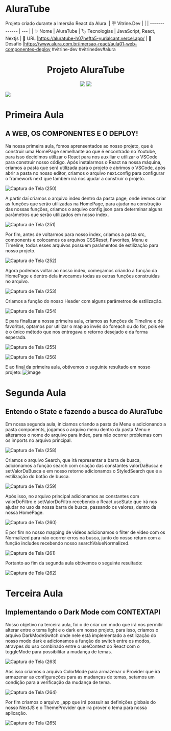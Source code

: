 # AluraTube
Projeto criado durante a Imersão React da Alura.
| 🪧 Vitrine.Dev |     |
| -------------  | --- |
| ✨ Nome        | AluraTube
| 🏷️ Tecnologias | JavaScript, React, Nextjs
| 🚀 URL         |https://aluratube-h07hefta5-yurialcant.vercel.app/
| 🤿 Desafio |https://www.alura.com.br/imersao-react/aula01-web-componentes-deploy
#vitrine-dev #vitrinedev#alura

<h1 align ="center"> Projeto AluraTube</h1>
<p align="center">
<img src="http://img.shields.io/static/v1?label=STATUS&message=%20COMPLETO&color=GREEN&style=for-the-badge"/>
<img src="https://img.shields.io/static/v1?label=LANGUANGE&message=JAVASCRIPT&color=YELLOW&style=for-the-badge"/>
</p>


![](https://user-images.githubusercontent.com/102321564/200651684-67bc6e19-d8fd-4f75-9ec8-4ec6104421da.png#vitrinedev)


<h1>Primeira Aula</h1>
<h2>A WEB, OS COMPONENTES E O DEPLOY!</h2>
Na nossa primeira aula, fomos aprensentados ao nosso projeto, que é construir uma HomePage semelhante ao que é encontrado no Youtube, para isso decidimos utilizar o React para nos auxiliar e utilizar o VSCode para construir nosso código.
Após instalarmos o React na nossa máquina, criamos a pasta que será utilizada para o projeto e abrimos o VSCode, após abrir a pasta no nosso editor, criamos o arquivo next.config para configurar o framework next que também irá nos ajudar a construir o projeto.

![Captura de Tela (250)](https://user-images.githubusercontent.com/102321564/200426725-7d9586e5-9bb3-4345-86fa-b21c01b8d102.png)

A partir daí criamos o arquivo index dentro da pasta page, onde iremos criar as funções que serão utilizadas na HomePage, para ajudar na construção das nossas funções, 
criamos o arquivo config.json para determinar alguns parâmetros que serão utilizados em nosso index.

![Captura de Tela (251)](https://user-images.githubusercontent.com/102321564/200427539-b20ee23a-f16c-40e6-971f-8ecea824591d.png)

Por fim, antes de voltarmos para nosso index, criamos a pasta src, components e colocamos os arquivos CSSReset, Favorites, Menu e Timeline, todos esses arquivos 
possuem parâmentos de estilização para nosso projeto.

![Captura de Tela (252)](https://user-images.githubusercontent.com/102321564/200428093-2a54230a-7679-4f87-b015-4bf619268f62.png)

Agora podemos voltar ao nosso index, começamos criando a função da HomePage e dentro dela invocamos todas as outras funções construídas no arquivo.

![Captura de Tela (253)](https://user-images.githubusercontent.com/102321564/200428490-614c731a-85e5-46f9-a69e-3269c620fb6a.png)

Criamos a função do nosso Header com alguns parâmetros de estilização.

![Captura de Tela (254)](https://user-images.githubusercontent.com/102321564/200428757-7e7c1f7b-8796-4236-8062-f95bbbeb916f.png)

E para finalizar a nossa primeira aula, criamos as funções de Timeline e de favoritos, optamos por utilizar o map ao invés do foreach ou do for, pois ele é o único método que nos entregava o retorno desejado e da forma esperada.

![Captura de Tela (255)](https://user-images.githubusercontent.com/102321564/200428979-2f4fae71-72b5-47d3-9451-c224ac46191e.png)

![Captura de Tela (256)](https://user-images.githubusercontent.com/102321564/200429109-752f41b6-26b0-452a-9edc-a5d1dd9da5ed.png)

E ao final da primeira aula, obtivemos o seguinte resultado em nosso projeto:
![image](https://user-images.githubusercontent.com/102321564/200429243-99ac9e8f-e625-437a-a2b0-e0077b1ce2e1.png)

<h1>Segunda Aula</h1>
<h2>Entendo o State e fazendo a busca do AluraTube</h2>

Em nossa segunda aula, iniciamos criando a pasta de Menu e adicionando a pasta components, jogamos o arquivo menu dentro da pasta Menu e alteramos o nome do arquivo para index, para não ocorrer problemas com os imports no arquivo principal.

![Captura de Tela (258)](https://user-images.githubusercontent.com/102321564/200649486-6b02f17a-3305-4bff-b9f0-5ace06d6afb7.png)

Criamos o arquivo Search, que irá representar a barra de busca, adicionamos a função search com criação das constantes valorDaBusca e setValorDaBusca e em nosso retorno adicionamos o StyledSearch que é a estilização do botão de busca.

![Captura de Tela (259)](https://user-images.githubusercontent.com/102321564/200650436-d463cdc3-9516-4122-a27e-41381eca0544.png)

Após isso, no arquivo principal adicionamos as constantes com valorDoFiltro e setValorDoFiltro recebendo o React.useState que irá nos ajudar no uso da nossa barra de busca, passando os valores, dentro da nossa HomePage.

![Captura de Tela (260)](https://user-images.githubusercontent.com/102321564/200650965-e67088e1-9a49-4b7f-9b84-83598a426af0.png)

E por fim no nosso mapping de videos adicionamos o filter de video com os Normalized para não ocorrer erros na busca, junto do nosso return com a função includes recebendo nosso searchValueNormalized.

![Captura de Tela (261)](https://user-images.githubusercontent.com/102321564/200651684-67bc6e19-d8fd-4f75-9ec8-4ec6104421da.png)

Portanto ao fim da segunda aula obtivemos o seguinte resultado:

![Captura de Tela (262)](https://user-images.githubusercontent.com/102321564/200651974-a46fb6a5-de08-40e2-b361-700153c49c65.png)

<h1>Terceira Aula</h1>
<h2>Implementando o Dark Mode com CONTEXTAPI</h2>

Nosso objetivo na terceira aula, foi o de criar um modo que irá nos permitir alterar entre o tema light e o dark em nosso projeto, para isso, criamos o arquivo DarkModeSwitch onde nele está implementado a estilização do nosso modo dark e adicionamos a função do switch entre os modos, atravpes do uso combinado entre o useContext do React com o toggleMode para possibilitar a mudança de temas.

![Captura de Tela (263)](https://user-images.githubusercontent.com/102321564/201160271-f670f97c-2463-43f5-b367-e012e5b3d474.png)

Aós isso criamos o arquivo ColorMode para armazenar o Provider que irá armazenar as configurações para as mudanças de temas, setamos um condição para a verificação da mudança de tema.


![Captura de Tela (264)](https://user-images.githubusercontent.com/102321564/201160950-6a2defe8-862f-4ae9-bf06-b69d1072cb7f.png)

Por fim criamos o arquivo _app que irá possuir as definições globais do nosso NextJS e o ThemeProvider que ira prover o tema para nossa aplicação.

![Captura de Tela (265)](https://user-images.githubusercontent.com/102321564/201161530-8b4a0d0b-6448-487e-bf69-bb8f2835a720.png)







